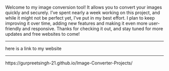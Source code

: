 Welcome to my image conversion tool! It allows you to convert your images quickly and securely. I’ve spent nearly a week working on this project, and while it might not be perfect yet, I've put in my best effort. I plan to keep improving it over time, adding new features and making it even more user-friendly and responsive. Thanks for checking it out, and stay tuned for more updates and free websites to come!

<hr>
here is a link to my website
<hr> 
https://gurpreetsingh-21.github.io/Image-Converter-Projects/
